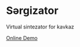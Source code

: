 # Sərgizator

Virtual sintezator for kavkaz

[Online Demo](https://pheianox-sergizator.netlify.app)

